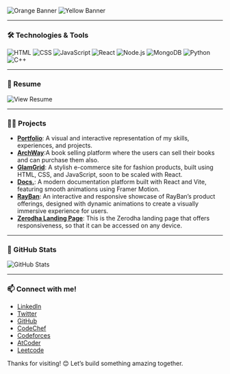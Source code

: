 ![Orange Banner](https://dummyimage.com/1200x100/FF8C00/ffffff&text=Hey+there.)
![Yellow Banner](https://dummyimage.com/1200x100/B27300/ffffff&text=I'm+Aman+Shahi.)

---

### 🛠️ Technologies & Tools
![HTML](https://img.shields.io/badge/HTML5-E34F26?logo=html5&logoColor=white)
![CSS](https://img.shields.io/badge/CSS3-1572B6?logo=css3&logoColor=white)
![JavaScript](https://img.shields.io/badge/JavaScript-323330?logo=javascript&logoColor=F7DF1E)
![React](https://img.shields.io/badge/React-20232A?logo=react&logoColor=61DAFB)
![Node.js](https://img.shields.io/badge/Node.js-339933?logo=node.js&logoColor=white)
![MongoDB](https://img.shields.io/badge/MongoDB-4EA94B?logo=mongodb&logoColor=white)
![Python](https://img.shields.io/badge/Python-FFD43B?logo=python&logoColor=blue)
![C++](https://img.shields.io/badge/C++-00599C?logo=c&logoColor=white)

---

###  📝 Resume
![View Resume]()

---

### 👨‍💻 Projects
- **[Portfolio](https://portfolio-thebinarycoder.netlify.app/)**: A visual and interactive representation of my skills, experiences, and projects.
- **[ArchWay]()**:A book selling platform where the users can sell their books and can purchase them also.
- **[GlamGrid](https://thebinarycoder0.github.io/GlamGrid/index.html)**: A stylish e-commerce site for fashion products, built using HTML, CSS, and JavaScript, soon to be scaled with React.
- **[Docs.](https://thebinarycoder0.github.io/DOCS/)**: A modern documentation platform built with React and Vite, featuring smooth animations using Framer Motion.
- **[RayBan](https://thebinarycoder0.github.io/RAYBAN/)**: An interactive and responsive showcase of RayBan’s product offerings, designed with dynamic animations to create a visually immersive experience for users.
- **[Zerodha Landing Page](https://thebinarycoder0.github.io/ZERODHA-LANDING-PAGE-RESPONSIVE/)**: This is the Zerodha landing page that offers responsiveness, so that it can be accessed on any device.

---

### 🌟 GitHub Stats

![GitHub Stats](https://github-readme-stats.vercel.app/api?username=TheBinaryCoder0&show_icons=true&theme=radical)

---

### 📫 Connect with me!
- [LinkedIn](https://www.linkedin.com/in/aman-shahi-23424a1b3/)
- [Twitter](https://x.com/Amanshahi06)
- [GitHub](https://github.com/TheBinaryCoder0)
- [CodeChef](https://www.codechef.com/users/thebinarycoder)
- [Codeforces](https://codeforces.com/profile/TheBinaryCoder)
- [AtCoder](https://atcoder.jp/users/BinaryCoder)
- [Leetcode](https://leetcode.com/u/TheBinaryCoder0/)

Thanks for visiting! 😊 Let’s build something amazing together.
